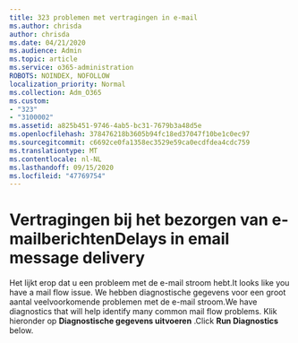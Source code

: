 ```yaml
---
title: 323 problemen met vertragingen in e-mail
ms.author: chrisda
author: chrisda
ms.date: 04/21/2020
ms.audience: Admin
ms.topic: article
ms.service: o365-administration
ROBOTS: NOINDEX, NOFOLLOW
localization_priority: Normal
ms.collection: Adm_O365
ms.custom:
- "323"
- "3100002"
ms.assetid: a825b451-9746-4ab5-bc31-7679b3a48d5e
ms.openlocfilehash: 378476218b3605b94fc18ed37047f10be1c0ec97
ms.sourcegitcommit: c6692ce0fa1358ec3529e59ca0ecdfdea4cdc759
ms.translationtype: MT
ms.contentlocale: nl-NL
ms.lasthandoff: 09/15/2020
ms.locfileid: "47769754"
---
```

# <a name="delays-in-email-message-delivery"></a><span data-ttu-id="c2371-102">Vertragingen bij het bezorgen van e-mailberichten</span><span class="sxs-lookup"><span data-stu-id="c2371-102">Delays in email message delivery</span></span>

<span data-ttu-id="c2371-103">Het lijkt erop dat u een probleem met de e-mail stroom hebt.</span><span class="sxs-lookup"><span data-stu-id="c2371-103">It looks like you have a mail flow issue.</span></span> <span data-ttu-id="c2371-104">We hebben diagnostische gegevens voor een groot aantal veelvoorkomende problemen met de e-mail stroom.</span><span class="sxs-lookup"><span data-stu-id="c2371-104">We have diagnostics that will help identify many common mail flow problems.</span></span> <span data-ttu-id="c2371-105">Klik hieronder op **Diagnostische gegevens uitvoeren** .</span><span class="sxs-lookup"><span data-stu-id="c2371-105">Click **Run Diagnostics** below.</span></span>
